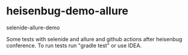# heisenbug-demo-allure
selenide-allure-demo

Some tests with selenide and allure and github actions after heisenbug conference. To run tests run "gradle test" or use IDEA. 
